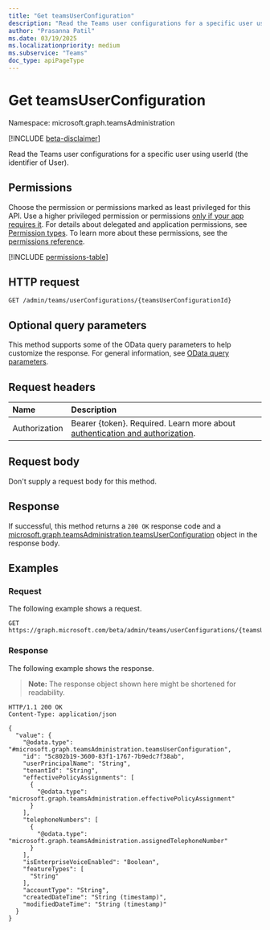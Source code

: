 ```yaml
---
title: "Get teamsUserConfiguration"
description: "Read the Teams user configurations for a specific user using userId (the identifier of User)."
author: "Prasanna Patil"
ms.date: 03/19/2025
ms.localizationpriority: medium
ms.subservice: "Teams"
doc_type: apiPageType
---
```


# Get teamsUserConfiguration

Namespace: microsoft.graph.teamsAdministration

[!INCLUDE [beta-disclaimer](../../includes/beta-disclaimer.md)]

Read the Teams user configurations for a specific user using userId (the identifier of User).

## Permissions

Choose the permission or permissions marked as least privileged for this API. Use a higher privileged permission or permissions [only if your app requires it](/graph/permissions-overview#best-practices-for-using-microsoft-graph-permissions). For details about delegated and application permissions, see [Permission types](/graph/permissions-overview#permission-types). To learn more about these permissions, see the [permissions reference](/graph/permissions-reference).

<!-- {
  "blockType": "permissions",
  "name": "teamsadministration-teamsuserconfiguration-get-permissions"
}
-->
[!INCLUDE [permissions-table](../includes/permissions/teamsadministration-teamsuserconfiguration-get-permissions.md)]

## HTTP request

<!-- {
  "blockType": "ignored"
}
-->
``` http
GET /admin/teams/userConfigurations/{teamsUserConfigurationId}
```

## Optional query parameters

This method supports some of the OData query parameters to help customize the response. For general information, see [OData query parameters](/graph/query-parameters).

## Request headers

|Name|Description|
|:---|:---|
|Authorization|Bearer {token}. Required. Learn more about [authentication and authorization](/graph/auth/auth-concepts).|

## Request body

Don't supply a request body for this method.

## Response

If successful, this method returns a `200 OK` response code and a [microsoft.graph.teamsAdministration.teamsUserConfiguration](../resources/teamsadministration-teamsuserconfiguration.md) object in the response body.

## Examples

### Request

The following example shows a request.
<!-- {
  "blockType": "request",
  "name": "get_teamsuserconfiguration"
}
-->
``` http
GET https://graph.microsoft.com/beta/admin/teams/userConfigurations/{teamsUserConfigurationId}
```


### Response

The following example shows the response.
>**Note:** The response object shown here might be shortened for readability.
<!-- {
  "blockType": "response",
  "truncated": true,
  "@odata.type": "microsoft.graph.teamsAdministration.teamsUserConfiguration"
}
-->
``` http
HTTP/1.1 200 OK
Content-Type: application/json

{
  "value": {
    "@odata.type": "#microsoft.graph.teamsAdministration.teamsUserConfiguration",
    "id": "5c802b19-3600-83f1-1767-7b9edc7f38ab",
    "userPrincipalName": "String",
    "tenantId": "String",
    "effectivePolicyAssignments": [
      {
        "@odata.type": "microsoft.graph.teamsAdministration.effectivePolicyAssignment"
      }
    ],
    "telephoneNumbers": [
      {
        "@odata.type": "microsoft.graph.teamsAdministration.assignedTelephoneNumber"
      }
    ],
    "isEnterpriseVoiceEnabled": "Boolean",
    "featureTypes": [
      "String"
    ],
    "accountType": "String",
    "createdDateTime": "String (timestamp)",
    "modifiedDateTime": "String (timestamp)"
  }
}
```

